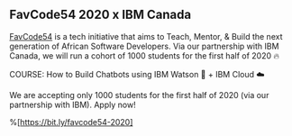## FavCode54 2020 x IBM Canada

[FavCode54](https://favcode54.org) is a tech initiative that aims to Teach, Mentor, & Build the next generation of African Software Developers. Via our partnership with IBM Canada, we will run a cohort of 1000 students for the first half of 2020 🔥 

COURSE: How to Build Chatbots using IBM Watson 🤖  +  IBM Cloud ☁️

We are accepting only 1000 students for the first half of 2020 (via our partnership with IBM). Apply now!


%[https://bit.ly/favcode54-2020]
